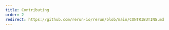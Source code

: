 ```yaml
---
title: Contributing
order: 2
redirect: https://github.com/rerun-io/rerun/blob/main/CONTRIBUTING.md
---
```

